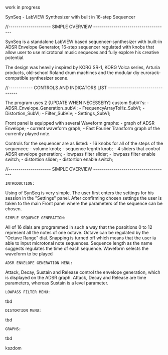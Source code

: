 work in progress

SynSeq - LabVIEW Synthesizer with built in 16-step Sequencer

//---------------------   SIMPLE OVERVIEW   -------------------------------------

SynSeq is a standalone LabVIEW based sequencer-synthesizer with built-in ADSR Envelope Generator, 16-step sequencer regulated with knobs that allow user to use microtonal music sequeces and fully explore his creative potential.

The design was heavily inspired by KORG SR-1, KORG Volca series, Arturia products, old-school Roland drum machines and the modular diy eurorack-compatible synthesizer scene.


//------------   CONTROLS AND INDICATORS LIST   ---------------------------------

The program uses 2 {UPDATE WHEN NECESSERY} custom SubVI's:
	- ADSR_Envelope_Generation_subVI;
	- FrequencyArrayToHz_SubVI;
	- Distortion_SubVI;
	- Filter_SubVIv;
	- Settings_SubVI;

Front panel is equipped with several Waveform graphs:
	- graph of ADSR Envelope;
	- current waveform graph;
	- Fast Fourier Transform graph of the currently played note.

Controls for the sequencer are as listed:
	- 16 knobs for all of the steps of the sequencer;
	- volume knob;
	- sequence legnth knob;
	- 4 sliders that control ADSR envelope generation;
	- lowpass filter slider;
	- lowpass filter enable switch;
	- distortion slider;
	- distortion  enable switch;


//---------------------   SIMPLE OVERVIEW   -------------------------------------

	INTRODUCTION:
Using of SynSeq is very simple. The user first enters the settings for his session in the "Settings" panel.
After confirming chosen settings the user is taken to the main Front panel where the parameters of the sequence can be chosen.

	SIMPLE SEQUENCE GENERATION:
All of 16 dials are programmed in such a way that the posoitions 0 to 12 represent all the notes of one octave.
Octave can be regulated by the "Octave Range" dial. Snapping is turned off which means that the user ia able to input microtonal note sequences.
Sequence length as the name suggests regulates the time of each sequence.
Waveform selects the waveform to be played

	ADSR ENVELOPE GENERATION MENU:
Attack, Decay, Sustain and Release control the envelope generation, which is displayed on the ADSR graph.
Attack, Decay and Release are time parameters, whereas Sustain is a level parameter.

	LOWPASS FILTER MENU:
tbd


	DISTORTION MENU:
tbd


	GRAPHS:
tbd







kszdom
